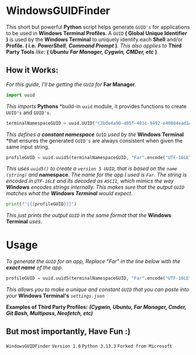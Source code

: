# WindowsGUIDFinder
This short but powerful **Python** script helps generate `GUID's` for applications to be used in **Windows Terminal Profiles**.
A `GUID` **( Global Unique Identifier )** is used by the **Windows Terminal** to uniquely identify each **Shell** and/or **Profile**.
**( i.e.** ***PowerShell***, ***Command Prompt*** **)**.
*This also applies to* **Third Party Tools** *like:* **(** ***Ubuntu*** ***Far Manager, Cygwin, CMDer, etc*** **)**.

## How it Works:
*For this guide, I'll be getting the `GUID` for* **Far Manager**.
```python
import uuid
```
*This imports* **Pythons** *build-in `uuid` module, it provides functions to create `UUID's` and `GUID's`.
```python
terminalNamespaceGUID = uuid.UUID("{2bde4a90-d05f-401c-9492-e40884ead1d8}")
```
*This defines a* ***constant namespace*** `GUID` *used by the* **Windows Terminal** *that ensures the generated `GUID's` are always consistent when given the same input string.
```python
profileGUID = uuid.uuid5(terminalNamespaceGUID, "Far".encode("UTF-16LE").decode("ASCII"))
```
*This uses `uuid5()` to create a `version 5 UUID`, that is based on the `name (string)` and* **namespace**. *The name for the app I used is `Far`.*
*The string is encoded in `UTF-16LE` and its decoded as `ASCII`, which mimics the way **Windows** encodes strings internally. This makes sure that the output `GUID` matches what the **Windows Terminal** would expect*.
```python
print(f"{{{profileGUID}}}")
```
*This just prints the output `GUID` in the same format that the* **Windows Terminal** *uses*.

# Usage

*To generate the `GUID` for an app, Replace "Far" in the line below with the **exact name** of the app.*
```python
profileGUID = uuid.uuid5(terminalNamespaceGUID, "Far".encode("UTF-16LE").decode("ASCII"))
```
*This allows you to make a unique and constant `GUID` that you can paste into your* **Windows Terminal's** *`settings.json`*

**Examples of Third Party Profiles:**
***(Cygwin, Ubuntu, Far Manager, Cmder, Git Bash, Multipass, Neofetch, etc)***


## But most importantly, Have Fun :)


`WindowsGUIDFinder`
`Version 1.0`
`Python 3.13.3`
`Forked from Microsoft`
